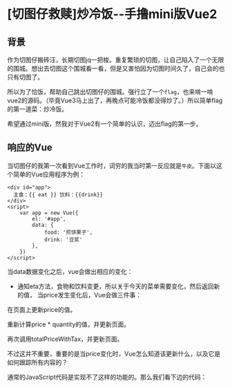 # [切图仔救赎]炒冷饭--手撸mini版Vue2

## 背景
作为切图仔搬砖汪，长期切图jq一把梭。重复繁琐的切图，让自己陷入了一个无限的围城。想出去切图这个围城看一看，但是又害怕因为切图时间久了，自己会的也只有切图了。

所以为了恰饭，帮助自己跳出切图仔的围城。强行立了一个`flag`，也来啃一啃vue2的源码。（毕竟Vue3马上出了，再晚点可能冷饭都没得炒了。）所以简单flag的第一道菜：炒冷饭。

希望通过mini版，然我对于Vue2有一个简单的认识，迈出flag的第一步。

## 响应的Vue
当切图仔的我第一次看到Vue工作时，词穷的我当时第一反应就是`牛皮`。下面以这个简单的Vue应用程序为例：

```
<div id="app">
  主食：{{ eat }} 饮料：{{drink}}
</div>
<sript>
    var app = new Vue({
        el: '#app',
        data: {
            food: '煎饼果子',
            drink: '豆浆'
        },
    })  
</script>

```
当data数据变化之后，vue会做出相应的变化：
+ 通知eta方法，食物和饮料变更，所以关于今天的菜单需要变化，然后返回新的值，
当price发生变化后，Vue会做三件事：

在页面上更新price的值。

重新计算price * quantity的值，并更新页面。

再次调用totalPriceWithTax，并更新页面。

不过这并不重要，重要的是当price变化时，Vue怎么知道该更新什么，以及它是如何跟踪所有内容的？

通常的JavaScript代码是实现不了这样的功能的。那么我们看下边的代码：

